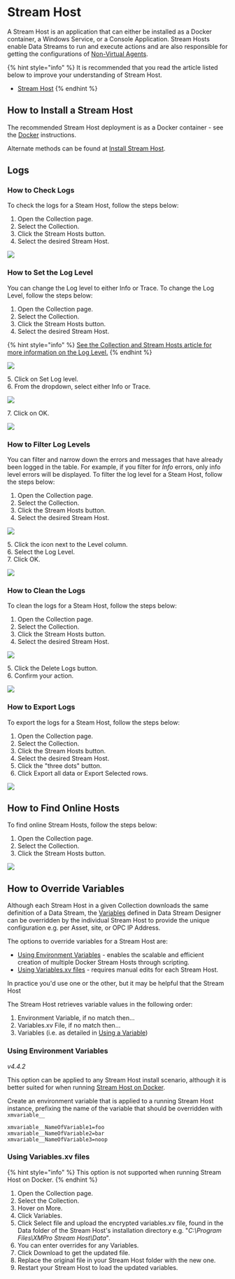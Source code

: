 # Stream Host

A Stream Host is an application that can either be installed as a Docker container, a Windows Service, or a Console Application. Stream Hosts enable Data Streams to run and execute actions and are also responsible for getting the configurations of [Non-Virtual Agents](../concepts/agent/virtual-vs-non-virtual-agents.md#non-virtual-agents).

{% hint style="info" %}
It is recommended that you read the article listed below to improve your understanding of Stream Host.

* [Stream Host](../concepts/collection.md#stream-hosts)
{% endhint %}

## How to Install a Stream Host

The recommended Stream Host deployment is as a Docker container - see the [Docker](../installation-1/3.-complete-installation/install-stream-host/docker.md) instructions.

Alternate methods can be found at [Install Stream Host](../installation-1/3.-complete-installation/install-stream-host/).

## Logs

### How to Check Logs

To check the logs for a Steam Host, follow the steps below:

1. Open the Collection page.
2. Select the Collection.
3. Click the Stream Hosts button.
4. Select the desired Stream Host.

![](<../.gitbook/assets/image (878).png>)

### How to Set the Log Level

You can change the Log level to either Info or Trace. To change the Log Level, follow the steps below:

1. Open the Collection page.
2. Select the Collection.
3. Click the Stream Hosts button.
4. Select the desired Stream Host.

{% hint style="info" %}
[See the Collection and Stream Hosts article for more information on the Log Level.](../concepts/collection.md#set-log-level)
{% endhint %}

![](<../.gitbook/assets/image (1659).png>)

5\. Click on Set Log level.\
6\. From the dropdown, select either Info or Trace.

![](<../.gitbook/assets/image (152).png>)

7\. Click on OK.

![](<../.gitbook/assets/image (643).png>)

### How to Filter Log Levels

You can filter and narrow down the errors and messages that have already been logged in the table. For example, if you filter for _Info_ errors, only info level errors will be displayed. To filter the log level for a Steam Host, follow the steps below:

1. Open the Collection page.
2. Select the Collection.
3. Click the Stream Hosts button.
4. Select the desired Stream Host.

![](<../.gitbook/assets/image (1687) (1).png>)

5\. Click the icon next to the Level column.\
6\. Select the Log Level.\
7\. Click OK.

![](<../.gitbook/assets/image (132).png>)

### How to Clean the Logs

To clean the logs for a Steam Host, follow the steps below:

1. Open the Collection page.
2. Select the Collection.
3. Click the Stream Hosts button.
4. Select the desired Stream Host.

![](<../.gitbook/assets/image (930).png>)

5\. Click the Delete Logs button.\
6\. Confirm your action.

![](<../.gitbook/assets/image (1158).png>)

### How to Export Logs

To export the logs for a Steam Host, follow the steps below:

1. Open the Collection page.
2. Select the Collection.
3. Click the Stream Hosts button.
4. Select the desired Stream Host.
5. Click the "three dots" button.
6. Click Export all data or Export Selected rows.

![](<../.gitbook/assets/image (1149).png>)

## How to Find Online Hosts

To find online Stream Hosts, follow the steps below:

1. Open the Collection page.
2. Select the Collection.
3. Click the Stream Hosts button.

![](<../.gitbook/assets/image (881).png>)

## How to Override Variables

Although each Stream Host in a given Collection downloads the same definition of a Data Stream, the [Variables](manage-variables.md) defined in Data Stream Designer can be overridden by the individual Stream Host to provide the unique configuration e.g. per Asset, site, or OPC IP Address.

The options to override variables for a Stream Host are:

* [Using Environment Variables](stream-host.md#using-environment-variables) - enables the scalable and efficient creation of multiple Docker Stream Hosts through scripting.
* [Using Variables.xv files](stream-host.md#using-variables.xv-file) - requires manual edits for each Stream Host.

In practice you'd use one or the other, but it may be helpful that the Stream Host

The Stream Host retrieves variable values in the following order:

1. Environment Variable, if no match then...
2. Variables.xv File, if no match then...
3. Variables (i.e. as detailed in [Using a Variable](../concepts/variable.md#using-a-variable))

### Using Environment Variables

_v4.4.2_

This option can be applied to any Stream Host install scenario, although it is better suited for when running [Stream Host on Docker](../installation-1/3.-complete-installation/install-stream-host/docker.md).

Create an environment variable that is applied to a running Stream Host instance, prefixing the name of the variable that should be overridden with `xmvariable__`

```
xmvariable__NameOfVariable1=foo
xmvariable__NameOfVariable2=bar
xmvariable__NameOfVariable3=noop
```

### Using Variables.xv files

{% hint style="info" %}
This option is not supported when running Stream Host on Docker.
{% endhint %}

1. Open the Collection page.
2. Select the Collection.
3. Hover on More.
4. Click Variables.
5. Click Select file and upload the encrypted variables.xv file, found in the Data folder of the Stream Host's installation directory e.g. "_C:\Program Files\XMPro Stream Host\Data_".
6. You can enter overrides for any Variables.
7. Click Download to get the updated file.
8. Replace the original file in your Stream Host folder with the new one.
9. Restart your Stream Host to load the updated variables.

<figure><img src="../.gitbook/assets/StreamHostVar_1.png" alt=""><figcaption></figcaption></figure>

<figure><img src="../.gitbook/assets/StreamHostVar_2.png" alt=""><figcaption></figcaption></figure>
